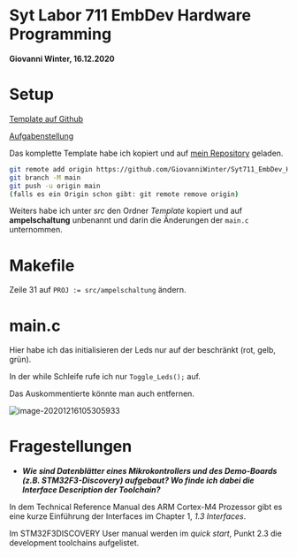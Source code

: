 # Syt Labor 711 EmbDev Hardware Programming

**Giovanni Winter, 16.12.2020**

# Setup

[Template auf Github](https://github.com/mborko/stm32f3-template)

[Aufgabenstellung](https://elearning.tgm.ac.at/mod/assign/view.php?id=144370)

Das komplette Template habe ich kopiert und auf [mein Repository](https://github.com/GiovanniWinter/Syt711_EmbDev_HardwareProgramming) geladen.

```bash
git remote add origin https://github.com/GiovanniWinter/Syt711_EmbDev_HardwareProgramming.git
git branch -M main
git push -u origin main
(falls es ein Origin schon gibt: git remote remove origin)
```

Weiters habe ich unter *src* den Ordner *Template* kopiert und auf **ampelschaltung** unbenannt und darin die Änderungen der `main.c` unternommen.

# Makefile

Zeile 31 auf `PROJ := src/ampelschaltung` ändern.

# main.c

Hier habe ich das initialisieren der Leds nur auf der beschränkt (rot, gelb, grün). 

In der while Schleife rufe ich nur  `Toggle_Leds();` auf.

Das Auskommentierte könnte man auch entfernen.

![image-20201216105305933](C:\Users\Giovanni\AppData\Roaming\Typora\typora-user-images\image-20201216105305933.png)

# Fragestellungen



- ***Wie sind Datenblätter eines Mikrokontrollers und des Demo-Boards (z.B. STM32F3-Discovery) aufgebaut? Wo finde ich dabei die Interface Description der Toolchain?***

In dem Technical Reference Manual des ARM Cortex-M4 Prozessor gibt es eine kurze Einführung der Interfaces im Chapter 1, *1.3 Interfaces*.

Im STM32F3DISCOVERY User manual werden im *quick start*, Punkt 2.3 die development toolchains aufgelistet.